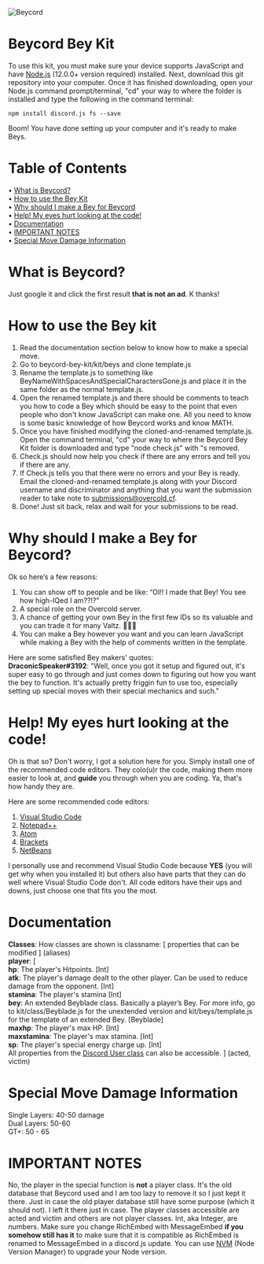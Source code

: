 ![Beycord](https://cdn.discordapp.com/avatars/570115430786531340/dfeb381c65bf3299a58895d6a7fde3fb.png)

Beycord Bey Kit
===============

To use this kit, you must make sure your device supports JavaScript and have [Node.js](https://nodejs.org/en/) (12.0.0+ version required) installed. Next, download this git repository into your computer. Once it has finished downloading, open your Node.js command prompt/terminal, "cd" your way to where the folder is installed and type the following in the command terminal:
```
npm install discord.js fs --save
```
Boom! You have done setting up your computer and it's ready to make Beys.

Table of Contents
=================
• [What is Beycord?](#what-is-beycord)  
• [How to use the Bey Kit](#how-to-use-the-bey-kit)  
• [Why should I make a Bey for Beycord](#why-should-i-make-a-bey-for-beycord)  
• [Help! My eyes hurt looking at the code!](#help-my-eyes-hurt-looking-at-the-code)  
• [Documentation](#documentation)  
• [IMPORTANT NOTES](#important-notes)  
• [Special Move Damage Information](#special-move-damage-information)  

# What is Beycord?
Just google it and click the first result **that is not an ad**. K thanks!

# How to use the Bey kit
1) Read the documentation section below to know how to make a special move.
2) Go to beycord-bey-kit/kit/beys and clone template.js
3) Rename the template.js to something like BeyNameWithSpacesAndSpecialCharactersGone.js and place it in the same folder as the normal template.js.
4) Open the renamed template.js and there should be comments to teach you how to code a Bey which should be easy to the point that even people who don't know JavaScript can make one. All you need to know is some basic knowledge of how Beycord works and know MATH.
5) Once you have finished modifying the cloned-and-renamed template.js. Open the command terminal, "cd" your way to where the Beycord Bey Kit folder is downloaded and type "node check.js" with "s removed.
6) Check.js should now help you check if there are any errors and tell you if there are any.
7) If Check.js tells you that there were no errors and your Bey is ready. Email the cloned-and-renamed template.js along with your Discord username and discriminator and anything that you want the submission reader to take note to [submissions@overcold.cf](mailto:submissions@overcold.cf).
8) Done! Just sit back, relax and wait for your submissions to be read.

# Why should I make a Bey for Beycord?
Ok so here’s a few reasons:
1) You can show off to people and be like: “OI!! I made that Bey! You see how high-IQed I am??!?”
2) A special role on the Overcold server.
3) A chance of getting your own Bey in the first few IDs so its valuable and you can trade it for many Valtz. 👀👀👀
4) You can make a Bey however you want and you can learn JavaScript while making a Bey with the help of comments written in the template.  

Here are some satisfied Bey makers' quotes:  
**DraconicSpeaker#3192**: "Well, once you got it setup and figured out, it's super easy to go through and just comes down to figuring out how you want the bey to function. It's actually pretty friggin fun to use too, especially setting up special moves with their special mechanics and such."  

# Help! My eyes hurt looking at the code!
Oh is that so? Don't worry, I got a solution here for you. Simply install one of the recommended code editors. They colo(u)r the code, making them more easier to look at, and **guide** you through when you are coding. Ya, that's how handy they are.

Here are some recommended code editors:
1) [Visual Studio Code](https://code.visualstudio.com/)
2) [Notepad++](https://notepad-plus-plus.org/)
3) [Atom](https://atom.io/)
4) [Brackets](http://brackets.io/)
5) [NetBeans](https://netbeans.org/)

I personally use and recommend Visual Studio Code because **YES** (you will get why when you installed it) but others also have parts that they can do well where Visual Studio Code don't. All code editors have their ups and downs, just choose one that fits you the most.


# Documentation
__**Classes**__:
How classes are shown is classname: [ properties that can be modified ] (aliases)  
**player**: [  
             **hp**: The player's Hitpoints. [Int]  
             **atk**: The player's damage dealt to the other player. Can be used to reduce damage from the opponent. [Int]  
             **stamina**: The player's stamina [Int]  
             **bey**: An extended Beyblade class. Basically a player’s Bey. For more info, go to kit/class/Beyblade.js for the unextended version and kit/beys/template.js for the template of an extended Bey. [Beyblade]  
             **maxhp**: The player's max HP. [Int]  
             **maxstamina**: The player's max stamina. [Int]  
             **sp**: The player's special energy charge up. [Int]  
             All properties from the [Discord User class](https://discord.js.org/#/docs/main/stable/class/User) can also be accessible.
            ] (acted, victim)  
            
# Special Move Damage Information
Single Layers: 40-50 damage  
Dual Layers: 50-60  
GT+: 50 - 65  
            
# IMPORTANT NOTES
No, the player in the special function is **not** a player class. It's the old database that Beycord used and I am too lazy to remove it so I just kept it there. Just in case the old player database still have some purpose (which it should not). I left it there just in case. The player classes accessible are acted and victim and others are not player classes. Int, aka Integer, are numbers.
Make sure you change RichEmbed with MessageEmbed **if you somehow still has it** to make sure that it is compatible as RichEmbed is renamed to MessageEmbed in a discord.js update.
You can use [NVM](https://github.com/nvm-sh/nvm) (Node Version Manager) to upgrade your Node version.
